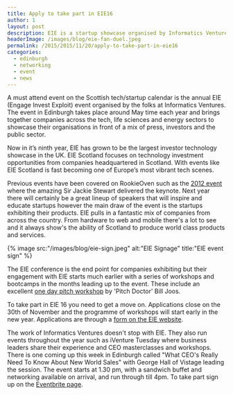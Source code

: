 ```yaml
---
title: Apply to take part in EIE16
author: 1
layout: post
description: EIE is a startup showcase organised by Informatics Ventures that takes place each year in Edinburgh. Time is running out to apply for the 2016 event
headerImage: /images/blog/eie-fan-duel.jpeg
permalink: /2015/2015/11/20/apply-to-take-part-in-eie16
categories:
  - edinburgh
  - networking
  - event
  - news
---
```

A must attend event on the Scottish tech/startup calendar is the annual EIE (Engage Invest Exploit) event organised by the folks at Informatics Ventures. The event in Edinburgh takes place around May time each year and brings together companies across the tech, life sciences and energy sectors to showcase their organisations in front of a mix of press, investors and the public sector.

Now in it’s ninth year, EIE has grown to be the largest investor technology showcase in the UK. EIE Scotland focuses on technology investment opportunities from companies headquartered in Scotland. With events like EIE Scotland is fast becoming one of Europe’s most vibrant tech scenes.

Previous events have been covered on RookieOven such as the [2012 event](http://rookieoven.com/2012/05/17/eie12-keynote-speaker-sir-jackie-stewart/) where the amazing Sir Jackie Stewart delivered the keynote. Next year there will certainly be a great lineup of speakers that will inspire and educate startups however the main draw of the event is the startups exhibiting their products. EIE pulls in a fantastic mix of companies from across the country. From hardware to web and mobile there's a lot to see and it always show's the ability of Scotland to produce world class products and services.

{% image src:"/images/blog/eie-sign.jpeg" alt:"EIE Signage" title:"EIE event sign" %}

The EIE conference is the end point for companies exhibiting but their engagement with EIE starts much earlier with a series of workshops and bootcamps in the months leading up to the event. These include an excellent [one day pitch workshop](http://rookieoven.com/2012/02/09/long-is-easy-short-is-hard/) by 'Pitch Doctor' Bill Joos.

To take part in EIE 16 you need to get a move on. Applications close on the 30th of November and the programme of workshops will start early in the new year. Applications are through a [form on the EIE website](http://www.surveygizmo.com/s3/2351193/EIE16-Company-Application-Form).

The work of Informatics Ventures doesn't stop with EIE. They also run events throughout the year such as iVenture Tuesday where business leaders share their experience and CEO masterclasses and workshops. There is one coming up this week in Edinburgh called "What CEO's Really Need To Know About New World Sales" with George Hall of Vistage leading the session. The event starts at 1.30 pm, with a sandwich buffet and networking available on arrival, and run through till 4pm. To take part sign up on the [Eventbrite page](https://www.eventbrite.com/e/executive-forum-what-ceos-really-need-to-know-about-new-world-sales-with-george-hall-vistage-tickets-18364268020).
